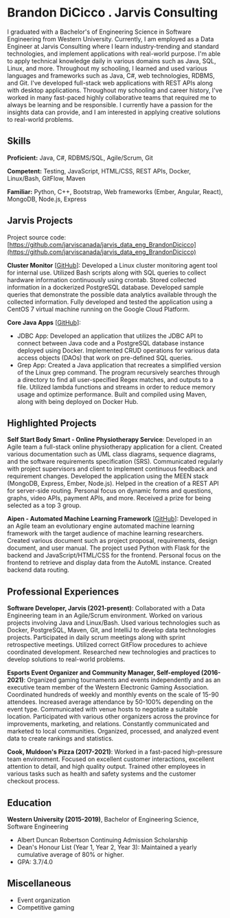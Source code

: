 # Brandon DiCicco . Jarvis Consulting

I graduated with a Bachelor's of Engineering Science in Software Engineering from Western University. Currently, I am employed as a Data Engineer at Jarvis Consulting where I learn industry-trending and standard technologies, and implement applications with real-world purpose. I'm able to apply technical knowledge daily in various domains such as Java, SQL, Linux, and more. Throughout my schooling, I learned and used various languages and frameworks such as Java, C#, web technologies, RDBMS, and Git. I've developed full-stack web applications with REST APIs along with desktop applications. Throughout my schooling and career history, I've worked in many fast-paced highly collaborative teams that required me to always be learning and be responsible. I currently have a passion for the insights data can provide, and I am interested in applying creative solutions to real-world problems.

## Skills

**Proficient:** Java, C#, RDBMS/SQL, Agile/Scrum, Git

**Competent:** Testing, JavaScript, HTML/CSS, REST APIs, Docker, Linux/Bash, GitFlow, Maven

**Familiar:** Python, C++, Bootstrap, Web frameworks (Ember, Angular, React), MongoDB, Node.js, Express

## Jarvis Projects

Project source code: [https://github.com/jarviscanada/jarvis_data_eng_BrandonDicicco](https://github.com/jarviscanada/jarvis_data_eng_BrandonDicicco)


**Cluster Monitor** [[GitHub](https://github.com/jarviscanada/jarvis_data_eng_BrandonDicicco/tree/master/linux_sql)]: Developed a Linux cluster monitoring agent tool for internal use. Utilized Bash scripts along with SQL queries to collect hardware information continuously using crontab. Stored collected information in a dockerized PostgreSQL database. Developed sample queries that demonstrate the possible data analytics available through the collected information. Fully developed and tested the application using a CentOS 7 virtual machine running on the Google Cloud Platform.

**Core Java Apps** [[GitHub](https://github.com/jarviscanada/jarvis_data_eng_BrandonDicicco/tree/master/core_java)]:
      
  - JDBC App: Developed an application that utilizes the JDBC API to connect between Java code and a PostgreSQL database instance deployed using Docker. Implemented CRUD operations for various data access objects (DAOs) that work on pre-defined SQL queries.
  - Grep App: Created a Java application that recreates a simplified version of the Linux grep command. The program recursively searches through a directory to find all user-specified Regex matches, and outputs to a file. Utilized lambda functions and streams in order to reduce memory usage and optimize performance. Built and compiled using Maven, along with being deployed on Docker Hub.


## Highlighted Projects
**Self Start Body Smart - Online Physiotherapy Service**: Developed in an Agile team a full-stack online physiotherapy application for a client. Created various documentation such as UML class diagrams, sequence diagrams, and the software requirements specification (SRS). Communicated regularly with project supervisors and client to implement continuous feedback and requirement changes. Developed the application using the MEEN stack (MongoDB, Express, Ember, Node.js). Helped in the creation of a REST API for server-side routing. Personal focus on dynamic forms and questions, graphs, video APIs, payment APIs, and more. Received a prize for being selected as a top 3 group.

**Aipen - Automated Machine Learning Framework** [[GitHub](https://github.com/bcdicicco/Aipen)]: Developed in an Agile team an evolutionary engine automated machine learning framework with the target audience of machine learning researchers. Created various document such as project proposal, requirements, design document, and user manual. The project used Python with Flask for the backend and JavaScript/HTML/CSS for the frontend. Personal focus on the frontend to retrieve and display data from the AutoML instance. Created backend data routing.


## Professional Experiences

**Software Developer, Jarvis (2021-present)**: Collaborated with a Data Engineering team in an Agile/Scrum environment. Worked on various projects involving Java and Linux/Bash. Used various technologies such as Docker, PostgreSQL, Maven, Git, and IntelliJ to develop data technologies projects. Participated in daily scrum meetings along with sprint retrospective meetings. Utilized correct GitFlow procedures to achieve coordinated development. Researched new technologies and practices to develop solutions to real-world problems.

**Esports Event Organizer and Community Manager, Self-employed (2016-2021)**: Organized gaming tournaments and events independently and as an executive team member of the Western Electronic Gaming Association. Coordinated hundreds of weekly and monthly events on the scale of 15-90 attendees. Increased average attendance by 50-100% depending on the event type. Communicated with venue hosts to negotiate a suitable location. Participated with various other organizers across the province for improvements, marketing, and relations. Constantly communicated and marketed to local communities. Organized, processed, and analyzed event data to create rankings and statistics. 

**Cook, Muldoon's Pizza (2017-2021)**: Worked in a fast-paced high-pressure team environment. Focused on excellent customer interactions, excellent attention to detail, and high quality output. Trained other employees in various tasks such as health and safety systems and the customer checkout process.


## Education
**Western University (2015-2019)**, Bachelor of Engineering Science, Software Engineering
- Albert Duncan Robertson Continuing Admission Scholarship
- Dean's Honour List (Year 1, Year 2, Year 3): Maintained a yearly cumulative average of 80% or higher.
- GPA: 3.7/4.0


## Miscellaneous
- Event organization
- Competitive gaming